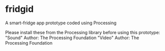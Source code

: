 # fridgid
A smart-fridge app prototype coded using Processing

Please install these from the Processing library before using this prototype: 
"Sound" Author: The Processing Foundation
"Video" Author: The Processing Foundation
